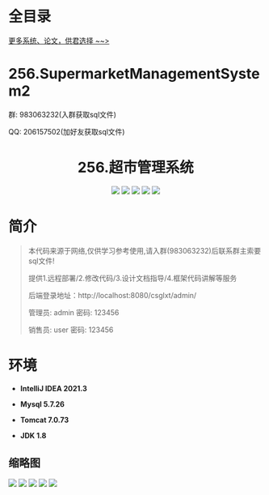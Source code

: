 # 全目录

[更多系统、论文，供君选择 ~~>](https://www.bitwise.net.cn)

# 256.SupermarketManagementSystem2

<p>群: 983063232(入群获取sql文件)</p>
<p>QQ: 206157502(加好友获取sql文件)</p>

<p><h1 align="center">256.超市管理系统</h1></p>


<p align="center">
	<img src="https://img.shields.io/badge/jdk-1.8-orange.svg"/>
    <img src="https://img.shields.io/badge/spring-5.x-lightgrey.svg"/>
    <img src="https://img.shields.io/badge/springmvc-3.x-blue.svg"/>
    <img src="https://img.shields.io/badge/jsp-3.x-blue.svg"/>
    <img src="https://img.shields.io/badge/mybatis-5.x-yellow.svg"/>
</p>

# 简介

> 本代码来源于网络,仅供学习参考使用,请入群(983063232)后联系群主索要sql文件!
>
> 提供1.远程部署/2.修改代码/3.设计文档指导/4.框架代码讲解等服务
>
> 后端登录地址：http://localhost:8080/csglxt/admin/
>
> 管理员: admin   密码: 123456
> 
> 销售员: user   密码: 123456
>

# 环境

- <b>IntelliJ IDEA 2021.3</b>

- <b>Mysql 5.7.26</b>

- <b>Tomcat 7.0.73</b>

- <b>JDK 1.8</b>




## 缩略图

![](https://bitwise.oss-cn-heyuan.aliyuncs.com/2024/9/10/c05217f6-8732-483a-b5e7-1127d0e7655a.png)
![](https://bitwise.oss-cn-heyuan.aliyuncs.com/2024/9/10/c3a6c642-4703-425b-a407-b1f4762964d5.png)
![](https://bitwise.oss-cn-heyuan.aliyuncs.com/2024/9/10/2e5e085a-ccd6-4653-b9fa-16bab29e609c.png)
![](https://bitwise.oss-cn-heyuan.aliyuncs.com/2024/9/10/7ff16c81-c5cc-464c-9f3d-b024ae051db8.png)
![](https://bitwise.oss-cn-heyuan.aliyuncs.com/2024/9/10/c236f255-6645-462d-b6eb-029d12991a51.png)




